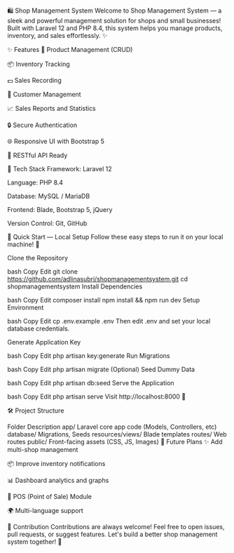 🛍️ Shop Management System
Welcome to Shop Management System — a sleek and powerful management solution for shops and small businesses!
Built with Laravel 12 and PHP 8.4, this system helps you manage products, inventory, and sales effortlessly. ✨


✨ Features
🛒 Product Management (CRUD)

📦 Inventory Tracking

💵 Sales Recording

👥 Customer Management

📈 Sales Reports and Statistics

🔒 Secure Authentication

🌐 Responsive UI with Bootstrap 5

🔧 RESTful API Ready

📂 Tech Stack
Framework: Laravel 12

Language: PHP 8.4

Database: MySQL / MariaDB

Frontend: Blade, Bootstrap 5, jQuery

Version Control: Git, GitHub

🚀 Quick Start — Local Setup
Follow these easy steps to run it on your local machine! 🌟

Clone the Repository

bash
Copy
Edit
git clone https://github.com/adlinasubri/shopmanagementsystem.git
cd shopmanagementsystem
Install Dependencies

bash
Copy
Edit
composer install
npm install && npm run dev
Setup Environment

bash
Copy
Edit
cp .env.example .env
Then edit .env and set your local database credentials.

Generate Application Key

bash
Copy
Edit
php artisan key:generate
Run Migrations

bash
Copy
Edit
php artisan migrate
(Optional) Seed Dummy Data

bash
Copy
Edit
php artisan db:seed
Serve the Application

bash
Copy
Edit
php artisan serve
Visit http://localhost:8000 🎉

🛠️ Project Structure

Folder	Description
app/	Laravel core app code (Models, Controllers, etc)
database/	Migrations, Seeds
resources/views/	Blade templates
routes/	Web routes
public/	Front-facing assets (CSS, JS, Images)
🧠 Future Plans
✨ Add multi-shop management

📦 Improve inventory notifications

📊 Dashboard analytics and graphs

🛒 POS (Point of Sale) Module

🌍 Multi-language support

🤝 Contribution
Contributions are always welcome!
Feel free to open issues, pull requests, or suggest features.
Let's build a better shop management system together! 💖

